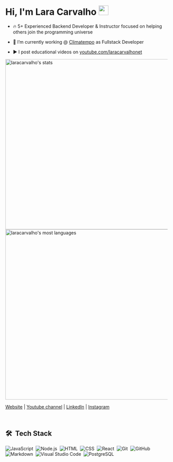 
<h1 >Hi, I'm Lara Carvalho <img src="https://raw.githubusercontent.com/kaueMarques/kaueMarques/master/hi.gif" width="30px"></h1>

- 🔥 5+ Experienced Backend Developer & Instructor focused on helping others join the programming universe

- 🔭 I’m currently working @ [Climatempo](https://climatempo.com.br) as Fullstack Developer
  
- ▶️ I post educational videos on [youtube.com/laracarvalhonet](https://youtube.com/laracarvalhonet)
  
<p algin="right">
<img width="530em" src="https://github-readme-stats.vercel.app/api?username=laracarvalho&show_icons=true&theme=vision-friendly-dark" alt="laracarvalho's stats"/>
<img width="530em" src="https://github-readme-stats.vercel.app/api/top-langs/?username=laracarvalho&layout=compact&theme=vision-friendly-dark" alt="laracarvalho's most languages"/>
  </p>

<p algin="left">

[Website](https://laracarvalho.net) | [Youtube channel](https://youtube.com/laracarvalhonet) | [LinkedIn](https://linkedin.com/in/laracarvalho) | [Instagram](https://instagram.com/laracarvalhonet)
</p>
<br>

## 🛠 &nbsp;Tech Stack

![JavaScript](https://img.shields.io/badge/-JavaScript-05122A?style=flat&logo=javascript)&nbsp;
![Node.js](https://img.shields.io/badge/-Node.js-05122A?style=flat&logo=node.js)&nbsp;
![HTML](https://img.shields.io/badge/-HTML-05122A?style=flat&logo=HTML5)&nbsp;
![CSS](https://img.shields.io/badge/-CSS-05122A?style=flat&logo=CSS3&logoColor=1572B6)&nbsp;
![React](https://img.shields.io/badge/-React-05122A?style=flat&logo=react)&nbsp;
![Git](https://img.shields.io/badge/-Git-05122A?style=flat&logo=git)&nbsp;
![GitHub](https://img.shields.io/badge/-GitHub-05122A?style=flat&logo=github)&nbsp;
![Markdown](https://img.shields.io/badge/-Markdown-05122A?style=flat&logo=markdown)&nbsp;
![Visual Studio Code](https://img.shields.io/badge/-Visual%20Studio%20Code-05122A?style=flat&logo=visual-studio-code&logoColor=007ACC)&nbsp;
![PostgreSQL](https://img.shields.io/badge/-PostgreSQL-05122A?style=flat&logo=postgresql)&nbsp;
